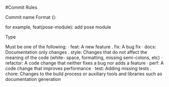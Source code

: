 

#Commit Rules

Commit name Format
  <type>(<scope>): <subject>

  for example, feat(pose-module): add pose module

Type

Must be one of the following:
· feat: A new feature
. fix: A bug fix
· docs: Documentation only changes
. style: Changes that do not affect the meaning of the code (white-
space, formatting, missing semi-colons, etc)
· refactor: A code change that neither fixes a bug nor adds a feature
· perf: A code change that improves performance
· test: Adding missing tests
. chore: Changes to the build process or auxiliary tools and libraries
such as documentation generation
